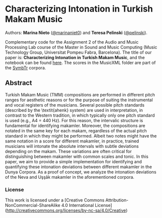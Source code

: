 # Characterizing Intonation in Turkish Makam Music
Authors: **Marina Nieto** ([@marinaniet0](https://github.com/marinaniet0)) and **Teresa Pelinski** ([@pelinski](https://github.com/pelinski)).

Complementary code for the Assignment 2 of the Audio and Music Processing Lab course of the Master in Sound and Music Computing (Music Technology Group, Universitat Pompeu Fabra, Barcelona). The title of our paper is: **Characterizing Intonation in Turkish Makam Music**, and the notebook can be found [here](characterizing_intonation_in_turkish_makam_music.ipynb). The scores in the MusicXML folder are part of the [SymbTr](https://github.com/MTG/SymbTr) corpora.



## Abstract
Turkish Makam Music (TMM) compositions are performed in different pitch ranges for aesthetic reasons or for the purpose of suiting the instrumental and vocal registers of the musicians. Several possible pitch standards (described by the \textit{ahenk} system) are used in interpretation, in contrast to the Western tradition, in which typically only one pitch standard is used (e.g., A4 = 440 Hz). For this reason, the intervalic structure is fundamental for identifying makamler. Moreover, the compositions are notated in the same key for each makam, regardless of the actual pitch standard in which they might be performed. Albeit two notes might have the same notation in a score for different makamler, in practice, trained musicians will intonate the absolute intervals with subtle deviations depending on the makam. These variations are often critical for distinguishing between makamler with common scales and tonic. In this paper, we aim to provide a simple implementation for identifying and quantifying these intonation deviations between different makamler in the Dunya Corpora. As a proof of concept, we analyze the intonation deviations of the Neva and Uşşâk makamler in the aforementioned corpora.

### License 
This work is licensed under a [Creative Commons Attribution-NonCommercial-ShareAlike 4.0 International License] (http://creativecommons.org/licenses/by-nc-sa/4.0/Creative)